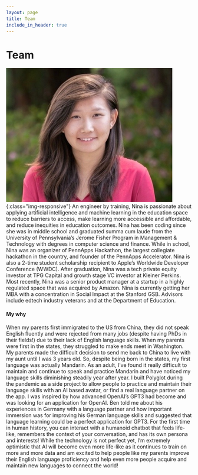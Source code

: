 ```yaml
---
layout: page
title: Team
include_in_header: true
---
```


# **Team**
![nina-lu](assets/headshot.jpg){:class="img-responsive"}
An engineer by training, Nina is passionate about applying artificial intelligence and machine learning in the education space to reduce barriers to access, make learning more accessible and affordable, and reduce inequities in education outcomes. Nina has been coding since she was in middle school and graduated summa cum laude from the University of Pennsylvania’s Jerome Fisher Program in Management & Technology with degrees in computer science and finance. While in school, Nina was an organizer of PennApps Hackathon, the largest collegiate hackathon in the country, and founder of the PennApps Accelerator. Nina is also a 2-time student scholarship recipient to Apple’s Worldwide Developer Conference (WWDC). After graduation, Nina was a tech private equity investor at TPG Capital and growth stage VC investor at Kleiner Perkins. Most recently, Nina was a senior product manager at a startup in a highly regulated space that was acquired by Amazon. Nina is currently getting her MBA with a concentration in Social Impact at the Stanford GSB.
Advisors include edtech industry veterans and at the Department of Education.

#### My why
When my parents first immigrated to the US from China, they did not speak English fluently and were rejected from many jobs (despite having PhDs in their fields!) due to their lack of English language skills. When my parents were first in the states, they struggled to make ends meet in Washington. My parents made the difficult decision to send me back to China to live with my aunt until I was 3 years old. So, despite being born in the states, my first language was actually Mandarin. As an adult, I’ve found it really difficult to maintain and continue to speak and practice Mandarin and have noticed my language skills diminishing steadily year after year. I built Polyglot during the pandemic as a side project to allow people to practice and maintain their language skills with an AI based avatar, or find a real language partner on the app. I was inspired by how advanced OpenAI’s GPT3 had become and was looking for an application for OpenAI. Ben told me about his experiences in Germany with a language partner and how important immersion was for improving his German language skills and suggested that language learning could be a perfect application for GPT3. For the first time in human history, you can interact with a humanoid chatbot that feels life-like, remembers the context of your conversation, and has its own persona and interests! While the technology is not perfect yet, I’m extremely optimistic that AI will become even more life-like as it continues to train on more and more data and am excited to help people like my parents improve their English language proficiency and help even more people acquire and maintain new languages to connect the world!

